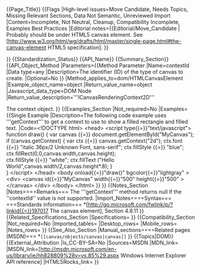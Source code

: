 {{Page_Title}}
{{Flags
|High-level issues=Move Candidate, Needs Topics, Missing Relevant Sections, Data Not Semantic, Unreviewed Import
|Content=Incomplete, Not Neutral, Cleanup, Compatibility Incomplete, Examples Best Practices
|Editorial notes={{Editorial/Move_Candidate
| Probably should be under HTML5 canvas element. See [http://www.w3.org/html/wg/drafts/html/master/single-page.html#the-canvas-element HTML5 specification].
}}

}}
{{Standardization_Status}}
{{API_Name}}
{{Summary_Section}}
{{API_Object_Method
|Parameters={{Method Parameter
|Name=contextId
|Data type=any
|Description=The identifier (ID) of the type of canvas to create.
|Optional=No
}}
|Method_applies_to=dom/HTMLCanvasElement
|Example_object_name=object
|Return_value_name=object
|Javascript_data_type=DOM Node
|Return_value_description='''ICanvasRenderingContext2D'''

The context object.
}}
{{Examples_Section
|Not_required=No
|Examples={{Single Example
|Description=The following  code example uses '''getContext''' to get a context to use to show a filled rectangle and filled text.
|Code=&lt;!DOCTYPE html&gt;
&lt;head&gt;
  &lt;script type{{=}}"text/javascript"&gt;
function draw()
{
  var canvas {{=}} document.getElementById("MyCanvas");
  if (canvas.getContext) 
    {
 	var ctx {{=}} canvas.getContext("2d");
    ctx.font {{=}} "italic 36px/2 Unknown Font, sans-serif";
    ctx.fillStyle {{=}} "blue";
    ctx.fillRect(0,0,canvas.width,canvas.height);  
    ctx.fillStyle {{=}} "white";
    ctx.fillText ("Hello World",canvas.width/2,canvas.height*.8);
    }  
}
&lt;/script&gt;
&lt;/head&gt;
&lt;body onload{{=}}"draw()" bgcolor{{=}}"lightgray" &gt;
      &lt;div&gt;
        &lt;canvas id{{=}}"MyCanvas" width{{=}}"500" height{{=}}"500" &gt; &lt;/canvas&gt;
      &lt;/div&gt;
  &lt;/body&gt;
&lt;/html&gt;
}}
}}
{{Notes_Section
|Notes====Remarks===
The '''getContext'''  method returns  null if  the ''contextId''  value is not supported.
|Import_Notes====Syntax===
===Standards information===
*[http://go.microsoft.com/fwlink/p/?linkid{{=}}197017 The canvas element], Section 4.8.11
}}
{{Related_Specifications_Section
|Specifications=
}}
{{Compatibility_Section
|Not_required=No
|Imported_tables=
|Desktop_rows=
|Mobile_rows=
|Notes_rows=
}}
{{See_Also_Section
|Manual_sections====Related pages (MSDN)===
*<code>[[canvas/objects/canvas|canvas]]</code>
}}
{{Topics|DOM}}
{{External_Attribution
|Is_CC-BY-SA=No
|Sources=MSDN
|MDN_link=
|MSDN_link=[http://msdn.microsoft.com/en-us/library/ie/hh828809%28v=vs.85%29.aspx Windows Internet Explorer API reference]
|HTML5Rocks_link=
}}